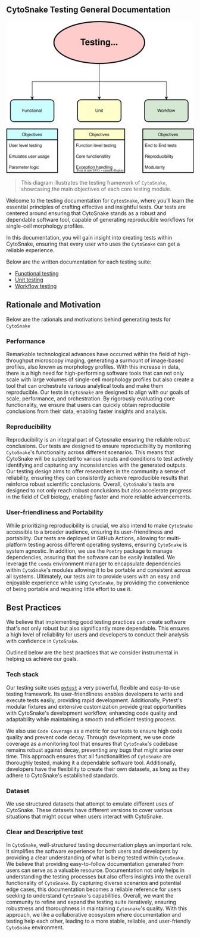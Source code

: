## CytoSnake Testing General Documentation

<!-- <p align="center">
  <img src="./images/testing_diagram.svg", alt="image showing CytoSnake's Testing Suite">
</p> -->
![img](../docs/images/testing_diagram.svg)

>This diagram illustrates the testing framework of `CytoSnake`, showcasing the main objectives of each core testing module.

Welcome to the testing documentation for `CytosSnake`, where you'll learn the essential principles of crafting effective and insightful tests.
Our tests are centered around ensuring that CytoSnake stands as a robust and dependable software tool, capable of generating reproducible workflows for single-cell morphology profiles.

In this documentation, you will gain insight into creating tests within CytoSnake, ensuring that every user who uses the `CytoSnake` can get a reliable experience.

Below are the written documentation for each testing suite:

- [Functional testing](../docs/func-tests.md)
- [Unit testing](../docs/unit-tests.md)
- [Workflow testing](../docs/workflow-tests.md)

## Rationale and Motivation

Below are the rationals and motivations behind generating tests for `CytoSnake`

### Performance

Remarkable technological advances have occurred within the field of high-throughput microscopy imaging, generating a surmount of image-based profiles, also known as morphology profiles.
With this increase in data, there is a high need for high-performing software tools that can not only scale with large volumes of single-cell morphology profiles but also create a tool that can orchestrate various analytical tools and make them reproducible.
Our tests in `CytoSnake` are designed to align with our goals of scale, performance, and orchestration. By rigorously evaluating core functionality, we ensure that users can quickly obtain reproducible conclusions from their data, enabling faster insights and analysis.

### Reproducibility

Reproducibility is an integral part of Cytosnake ensuring the reliable robust conclusions.
Our tests are designed to ensure reproducibility by monitoring `CytoSnake`'s functionality across different scenarios.
This means that CytoSnake will be subjected to various inputs and conditions to test actively identifying and capturing any inconsistencies with the generated outputs.
Our testing design aims to offer researchers in the community a sense of reliability, ensuring they can consistently achieve reproducible results that reinforce robust scientific conclusions.
Overall, `CytoSnake`'s tests are designed to not only reach robust conclusions but also accelerate progress in the field of Cell biology, enabling faster and more reliable advancements.

### User-friendliness and Portability

While prioritizing reproducibility is crucial, we also intend to make `CytoSnake` accessible to a broader audience, ensuring its user-friendliness and portability.
Our tests are deployed in GitHub Actions, allowing for multi-platform testing across different operating systems, ensuring `CytoSnake` is system agnostic.
In addition, we use the `Poetry` package to manage dependencies, assuring that the software can be easily installed.
We leverage the `conda` environment manager to encapsulate dependencies within `CytoSnake`'s modules allowing it to be portable and consistent across all systems.
Ultimately, our tests aim to provide users with an easy and enjoyable experience while using `CytoSnake`, by providing the convenience of being portable and requiring little effort to use it.

## Best Practices

We believe that implementing good testing practices can create software that's not only robust but also significantly more dependable.
This ensures a high level of reliability for users and developers to conduct their analysis with confidence in `CytoSnake`.

Outlined below are the best practices that we consider instrumental in helping us achieve our goals.

### Tech stack

Our testing suite uses [`pytest`](https://docs.pytest.org/en/7.4.x/) a very powerful, flexible and easy-to-use testing framework.
Its user-friendliness enables developers to write and execute tests easily, providing rapid development.
Additionally, Pytest's modular fixtures and extensive customization provide great opportunities with CytoSnake's development workflow, enhancing code quality and adaptability while maintaining a smooth and efficient testing process.

We also use `Code Coverage` as a metric for our tests to ensure high code quality and prevent code decay.
Through development, we use code coverage as a monitoring tool that ensures that `CytoSnake`'s codebase remains robust against decay, preventing any bugs that might arise over time.
This approach ensures that all functionalities of `CytoSnake` are thoroughly tested, making it a dependable software tool. Additionally, developers have the flexibility to create their own datasets, as long as they adhere to CytoSnake's established standards.

### Dataset

We use structured datasets that attempt to emulate different uses of CytoSnake. These datasets have different versions to cover various situations that might occur when users interact with CytoSnake.

### Clear and Descriptive test

In `CytoSnake`, well-structured testing documentation plays an important role.
It simplifies the software experience for both users and developers by providing a clear understanding of what is being tested within `CytoSnake`.
We believe that providing easy-to-follow documentation generated from users can serve as a valuable resource. Documentation not only helps in understanding the testing processes but also offers insights into the overall functionality of `CytoSnake`.
By capturing diverse scenarios and potential edge cases, this documentation becomes a reliable reference for users seeking to understand `CytoSnake`'s capabilities.
Overall, we want the community to refine and expand the testing suite iteratively, ensuring robustness and thoroughness in maintaining `Cytosnake`'s quality.
With this approach, we like a collaborative ecosystem where documentation and testing help each other, leading to a more stable, reliable, and user-friendly `CytoSnake` environment.
